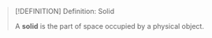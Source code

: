 >[!DEFINITION] Definition: Solid
>
>A **solid** is the part of space occupied by a physical object.
>